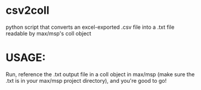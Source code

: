 csv2coll
========

python script that converts an excel-exported .csv file into a .txt file readable by max/msp's coll object


USAGE:
===========
Run, reference the .txt output file in a coll object in max/msp (make sure the .txt is in your max/msp project directory), and you're good to go!
